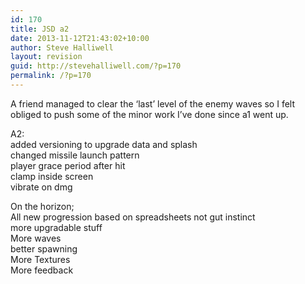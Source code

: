 ```yaml
---
id: 170
title: JSD a2
date: 2013-11-12T21:43:02+10:00
author: Steve Halliwell
layout: revision
guid: http://stevehalliwell.com/?p=170
permalink: /?p=170
---
```

A friend managed to clear the &#8216;last&#8217; level of the enemy waves so I felt obliged to push some of the minor work I&#8217;ve done since a1 went up.

A2:  
added versioning to upgrade data and splash  
changed missile launch pattern  
player grace period after hit  
clamp inside screen  
vibrate on dmg

On the horizon;  
All new progression based on spreadsheets not gut instinct  
more upgradable stuff  
More waves  
better spawning  
More Textures  
More feedback